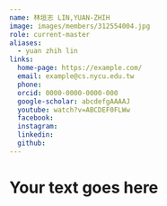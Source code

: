 ```yaml
---
name: 林垣志 LIN,YUAN-ZHIH 
image: images/members/312554004.jpg 
role: current-master
aliases:
  - yuan zhih lin
links:
  home-page: https://example.com/
  email: example@cs.nycu.edu.tw
  phone: 
  orcid: 0000-0000-0000-000
  google-scholar: abcdefgAAAAJ
  youtube: watch?v=ABCDEF0FLWw
  facebook:
  instagram:
  linkedin:
  github:
---
```

# Your text goes here

